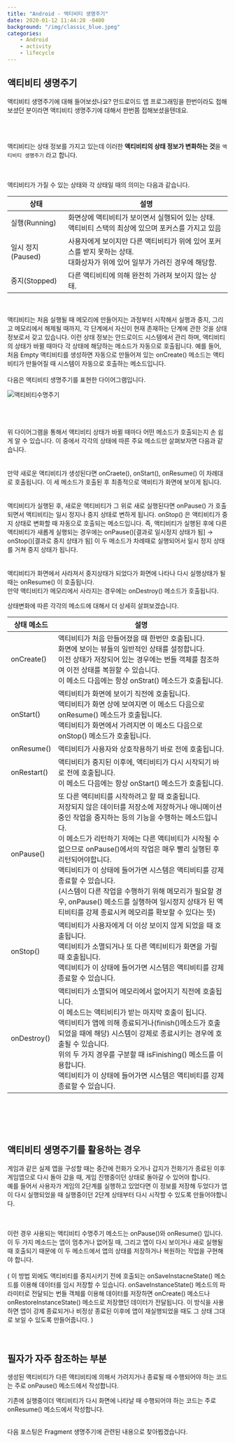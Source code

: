 ```yaml
---
title: "Android - 액티비티 생명주기"
date: 2020-01-12 11:44:28 -0400
background: "/img/classic_blue.jpeg"
categories: 
    - Android 
    - activity 
    - lifecycle
---
```


## 액티비티 생명주기
액티비티 생명주기에 대해 들어보셨나요? 안드로이드 앱 프로그래밍을 한번이라도 접해보셨던 분이라면 액티비티 생명주기에 대해서 한번쯤 접해보셨을텐데요.

<br/>
<br/>

액티비티는 상태 정보를 가지고 있는데 이러한 **액티비티의 상태 정보가 변화하는 것**을 `액티비티 생명주기` 라고 합니다.  

<br/>
<br/>
액티비티가 가질 수 있는 상태와 각 상태일 때의 의미는 다음과 같습니다.

상태 | 설명
----|----
실행(Running) | 화면상에 액티비티가 보이면서 실행되어 있는 상태. <br/>액티비티 스택의 최상에 있으며 포커스를 가지고 있음
일시 정지(Paused) | 사용자에게 보이지만 다른 액티비티가 위에 있어 포커스를 받지 못하는 상태. <br/>대화상자가 위에 있어 일부가 가려진 경우에 해당함.
중지(Stopped) | 다른 액티비티에 의해 완전히 가려져 보이지 않는 상태.

<br/>
<br/>
액티비티는 처음 실행될 때 메모리에 만들어지는 과정부터 시작해서 실행과 중지, 그리고 메모리에서 해제될 때까지, 각 단계에서 자신이 현재 존재하는 단계에 관한 것을 상태정보로서 갖고 있습니다.
이런 상태 정보는 안드로이드 시스템에서 관리 하며, 액티비티의 상태가 바뀔 때마다 각 상태에 해당하는 메소드가 자동으로 호출됩니다.  
예를 들어, 처음 Empty 액티비티를 생성하면 자동으로 만들어져 있는 onCreate() 메소드는 액티비티가 만들어질 때 시스템이 자동으로 호출하는 메소드입니다.  

<br/>
<br/>
다음은 액티비티 생명주기를 표현한 다이어그램입니다.

![액티비티수명주기](https://t1.daumcdn.net/cfile/tistory/99918D3359910D222E)

<br/>
<br/>
<br/>
위 다이어그램을 통해서 액티비티 상태가 바뀔 때마다 어떤 메소드가 호출되는지 손 쉽게 알 수 있습니다.  
이 중에서 각각의 상태에 따른 주요 메소드만 살펴보자면 다음과 같습니다.

<br/>
<br/>
<br/>
만약 새로운 액티비티가 생성된다면 onCraete(), onStart(), onResume() 이 차례대로 호출됩니다. 이 세 메소드가 호출된 후 최종적으로 액비티가 화면에 보이게 됩니다.  

<br/>
<br/>
<br/>
액티비티가 실행된 후, 새로운 액티비티가 그 위로 새로 실행된다면 onPause() 가 호출되면서 액티비티는 일시 정지나 중지 상태로 변하게 됩니다.
onStop() 은 액티비티가 중지 상태로 변화할 때 자동으로 호출되는 메소드입니다.  
즉, 액티비티가 실행된 후에 다른 액티비티가 새롭게 실행되는 경우에는 onPause()[결과로 일시정지 상태가 됨] -> onStop()[결과로 중지 상태가 됨] 이 두 메소드가 차례때로 실행되어서 일시 정지 상태를 거쳐 중지 상태가 됩니다.

<br/>
<br/>
<br/>
액티비티가 화면에서 사라져서 중지상태가 되었다가 화면에 나타나 다시 실행상태가 될 때는 onResume() 이 호출됩니다.

<br/>
만약 액티비티가 메모리에서 사라지는 경우에는 onDestroy() 메소드가 호출됩니다.

상태변화에 따른 각각의 메소드에 대해서 더 상세히 살펴보겠습니다.

상태 메소드 | 설명
---- | ----
onCreate() | 액티비티가 처음 만들어졌을 때 한번만 호출됩니다.<br/>화면에 보이는 뷰들의 일반적인 상태를 설정합니다.<br/> 이전 상태가 저장되어 있는 경우에는 번들 객체를 참조하여 이전 상태를 복원할 수 있습니다. <br/>이 메소드 다음에는 항상 onStrat() 메소드가 호출됩니다.
onStart() | 액티비티가 화면에 보이기 직전에 호출됩니다. <br/>액티비티가 화면 상에 보여지면 이 메소드 다음으로 onResume() 메소드가 호출됩니다.<br/>액티비티가 화면에서 가려지면 이 메소드 다음으로 onStop() 메소드가 호출됩니다.
onResume() | 액티비티가 사용자와 상호작용하기 바로 전에 호출됩니다.
onRestart() | 액티비티가 중지된 이후에, 액티비티가 다시 시작되기 바로 전에 호출됩니다.<br/>이 메소드 다음에는 항상 onStart() 메소드가 호출됩니다.
onPause() | 또 다른 액티비티를 시작하려고 할 때 호출됩니다.<br/>저장되지 않은 데이터를 저장소에 저장하거나 애니메이션 중인 작업을 중지하는 등의 기능을 수행하는 메소드입니다.<br/>이 메소드가 리턴하기 저에는 다른 액티비티가 시작될 수 없으므로 onPause()에서의 작업은 매우 빨리 실행된 후 리턴되어야합니다.<br/>액티비티가 이 상태에 들어가면 시스템은 액티비티를 강제 종료할 수 있습니다.<br/>(시스템이 다른 작업을 수행하기 위해 메모리가 필요할 경우, onPause() 메소드를 실행하여 일시정지 상태가 된 액티비티를 강제 종료시켜 메모리를 확보할 수 있다는 뜻)
onStop() | 액티비티가 사용자에게 더 이상 보이지 않게 되었을 때 호출됩니다.<br/>액티비티가 소멸되거나 또 다른 액티비티가 화면을 가릴 때 호출됩니다.<br/>액티비티가 이 상태에 들어가면 시스템은 액티비티를 강제 종료할 수 있습니다.
onDestroy() | 액티비티가 소멸되어 메모리에서 없어지기 직전에 호출됩니다.<br/>이 메소드는 액티비티가 받는 마지막 호출이 됩니다.<br/>액티비티가 앱에 의해 종료되거나(finish()메소드가 호출되었을 때에 해당) 시스템이 강제로 종료시키는 경우에 호출될 수 있습니다. <br/>위의 두 가지 경우를 구분할 때 isFinishing() 메소드를 이용합니다.<br/>액티비티가 이 상태에 들어가면 시스템은 액티비티를 강제 종료할 수 있습니다.

<br/>
<br/>
<br/>
<br/>

## 액티비티 생명주기를 활용하는 경우
게임과 같은 실제 앱을 구성할 때는 중간에 전화가 오거나 갑지가 전화기가 종료된 이후 게임앱으로 다시 돌아 갔을 때, 게임 진행중이던 상태로 돌아갈 수 있어야 합니다.  
예를 들어서 사용자가 게임의 2단계를 실행하고 있었다면 이 정보를 저장해 두었다가 앱이 다시 실행되었을 때 실행중이던 2단계 상태부터 다시 시작할 수 있도록 만들어야합니다.  

<br/>
<br/>
이런 경우 사용되는 액티비티 수명주기 메소드는 onPause()와 onResume() 입니다.  
이 두 가지 메소드는 앱이 멈추거나 없어질 때, 그리고 앱이 다시 보이거나 새로 실행될 때 호출되기 때문에 이 두 메소드에서 앱의 상태를 저장하거나 복원하는 작업을 구현해야 합니다.

<br/>
<br/>
( 이 방법 외에도 액티비티를 중지시키기 전에 호출되는 onSaveInstacneState() 메소드를 이용해 데이터를 임시 저장할 수 있습니다.  
onSaveInstanceState() 메소드의 파라미터로 전달되는 번들 객체를 이용해 데이터를 저장하면 onCreate() 메소드나 onRestoreInstanceState() 메소드로 저장했던 데이터가 전달됩니다.  
이 방식을 사용하면 앱이 강제 종료되거나 비정상 종료된 이후에 앱이 재실행되었을 때도 그 상태 그대로 보일 수 있도록 만들어줍니다. )

<br/>
<br/>
<br/>

## 필자가 자주 참조하는 부분
생성된 액티비티가 다른 액티비티에 의해서 가려지거나 종료될 때 수행되어야 하는 코드는 주로 onPause() 메소드에서 작성합니다.  

기존에 실행중이더 액티비티가 다시 화면에 나타날 때 수행되어야 하는 코드는 주로 onResume() 메소드에서 작성합니다.

<br/>
다음 포스팅은 Fragment 생명주기에 관련된 내용으로 찾아뵙겠습니다.



